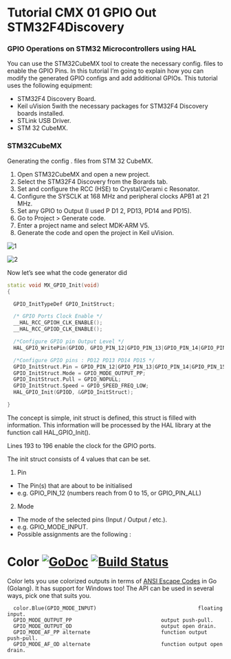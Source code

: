 #          Tutorial CMX 01 GPIO Out STM32F4Discovery


### GPIO Operations on STM32 Microcontrollers using HAL

You can use the STM32CubeMX tool to create the necessary config. files to enable the GPIO Pins. 
In this tutorial I’m going to explain how you can modify the generated GPIO configs and add additional GPIOs. 
This tutorial uses the following equipment: 


- STM32F4 Discovery Board.
- Keil uVision 5with the necessary packages for STM32F4 Discovery boards installed.
- STLink USB Driver.
- STM 32 CubeMX.

### STM32CubeMX 

Generating the config . files from STM 32 CubeMX. 
1. Open STM32CubeMX and open a new project.
2. Select the STM32F4 Discovery from the Borards tab.
3. Set and configure the RCC (HSE) to Crystal/Cerami c Resonator.
4. Configure the SYSCLK at 168 MHz and peripheral clocks APB1 at 21 MHz.
5. Set any GPIO to Output (I used P D1 2, PD13, PD14 and PD15).
6. Go to Project > Generate code.
7. Enter a project name and select MDK-ARM V5.
8. Generate the code and open the project in Keil uVision.

![1](https://user-images.githubusercontent.com/32094503/32344214-5ee429c0-c006-11e7-9e41-81a7959d3e71.PNG)

![2](https://user-images.githubusercontent.com/32094503/32344267-8fc4462e-c006-11e7-9424-34c0d5781aa7.PNG)

Now let’s see what the code generator did 

``` C++
static void MX_GPIO_Init(void)
{

  GPIO_InitTypeDef GPIO_InitStruct;

  /* GPIO Ports Clock Enable */
  __HAL_RCC_GPIOH_CLK_ENABLE();
  __HAL_RCC_GPIOD_CLK_ENABLE();

  /*Configure GPIO pin Output Level */
  HAL_GPIO_WritePin(GPIOD, GPIO_PIN_12|GPIO_PIN_13|GPIO_PIN_14|GPIO_PIN_15, GPIO_PIN_RESET);

  /*Configure GPIO pins : PD12 PD13 PD14 PD15 */
  GPIO_InitStruct.Pin = GPIO_PIN_12|GPIO_PIN_13|GPIO_PIN_14|GPIO_PIN_15;
  GPIO_InitStruct.Mode = GPIO_MODE_OUTPUT_PP;
  GPIO_InitStruct.Pull = GPIO_NOPULL;
  GPIO_InitStruct.Speed = GPIO_SPEED_FREQ_LOW;
  HAL_GPIO_Init(GPIOD, &GPIO_InitStruct);

}

```

The concept is simple, init struct is defined, this struct is filled with information. 
This information will be processed by the HAL library at the function call HAL_GPIO_Init(). 

Lines 193 to 196 enable the clock for the GPIO ports. 

The init struct consists of 4 values that can be set. 

1. Pin 

  - The Pin(s) that are about to be initialised 
  - e.g. GPIO_PIN_12 (numbers reach from 0 to 15, or GPIO_PIN_ALL) 

2. Mode 

  - The mode of the selected pins (Input / Output / etc.). 
  - e.g. GPIO_MODE_INPUT. 
  - Possible assignments are the following : 
  
  # Color [![GoDoc](https://godoc.org/github.com/fatih/color?status.svg)](https://godoc.org/github.com/fatih/color) [![Build Status](https://img.shields.io/travis/fatih/color.svg?style=flat-square)](https://travis-ci.org/fatih/color)



Color lets you use colorized outputs in terms of [ANSI Escape
Codes](http://en.wikipedia.org/wiki/ANSI_escape_code#Colors) in Go (Golang). It
has support for Windows too! The API can be used in several ways, pick one that
suits you.


      color.Blue(GPIO_MODE_INPUT)                                 floating input. 
      GPIO_MODE_OUTPUT_PP                             output push-pull. 
      GPIO_MODE_OUTPUT_OD                             output open drain. 
      GPIO_MODE_AF_PP alternate                       function output push-pull. 
      GPIO_MODE_AF_OD alternate                       function output open drain. 

